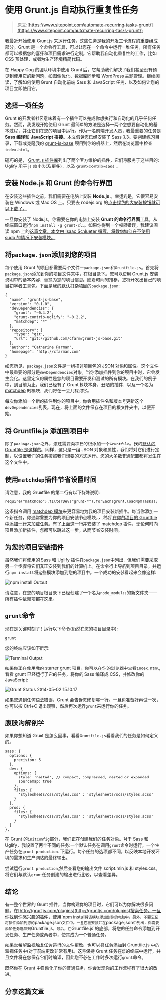 # 使用 Grunt.js 自动执行重复性任务

> 原文:[https://www.sitepoint.com/automate-recurring-tasks-grunt/](https://www.sitepoint.com/automate-recurring-tasks-grunt/)

我最近开始使用 Grunt.js 来运行任务，这些任务是我的开发工作流程的重要组成部分。Grunt 是一个命令行工具，可以让您在一个命令中运行一堆任务，所有任务都可以根据您的喜好和项目需求进行定制。它帮助我自动化重复性的工作，比如 CSS 预处理，或者为生产环境精简代码。

在 Happy Cog 的团队环境中使用 Grunt 后，它帮助我们解决了我们甚至没有预见到使用它的新问题，如图像优化、数据库同步和 WordPress 主题管理。继续阅读，了解如何使用 Grunt 自动化前端 Sass 和 JavaScript 任务，以及如何让您的项目立即使用它。

## 选择一项任务

Grunt 的开发者社区意味着有一个插件可以完成你想执行和自动化的几乎任何任务。然而，我发现开始使用 Grunt 最简单的方法是选择一两个您想要自动化的基本过程，并让它们在您的项目中运行。作为一名前端开发人员，我最重要的任务是 **Sass 编译**和 **JavaScript 拼接**。本文假设您已经安装了 Sass 3.3。要创建练习目录，下载或克隆我的 [grunt-js-base](http://github.com/cfarm/grunt-js-base) 项目到你的机器上，然后在浏览器中检查`index.html`。

碰巧的是， [Grunt.js 插件库](http://gruntjs.com/plugins)列出了两个官方维护的插件，它们将服务于这些目的: [Uglify](https://www.npmjs.org/package/grunt-contrib-uglify) 用于 js 缩小(以及更多)，以及 [grunt-contrib-sass](https://www.npmjs.org/package/grunt-contrib-sass) 。

## 安装 Node.js 和 Grunt 的命令行界面

在安装这些插件之前，我们需要在电脑上安装 **Node.js** 。幸运的是，它很容易安装在 Windows 或 Mac OS 上。只要去 nodejs.org 的[点击绿色的大安装按钮就可以下载了。](http://nodejs.org)

一旦你安装了 Node.js，你需要在你的电脑上安装 **Grunt 的命令行界面**工具。从终端窗口运行`npm install -g grunt-cli`。如果你得到一个权限错误，我建议阅读 npm 上的[这篇文章。本文由 Isaac Schlueter 撰写，将教您如何在不使用 sudo 的情况下安装模块。](http://howtonode.org/introduction-to-npm)

## 将`package.json`添加到您的项目

每个使用 Grunt 的项目都需要两个文件—`package.json`和`Gruntfile.js`。首先将`package.json`添加到你的项目文件夹中，在根目录下。您可以使用 Grunt.js 安装说明中的基本内容，替换为您的项目信息。随着时间的推移，您将开发出自己的项目初学者工具包。下面是我的[默认打杂项目](http://github.com/cfarm/grunt-js-base)的`package.json`:

```
{
  "name": "grunt-js-base",
  "version": "0.1.0",
  "devDependencies": {
    "grunt": "~0.4.2",
    "grunt-contrib-uglify": "~0.2.2",
    "matchdep": "*"
  },
  "repository": {
    "type": "git",
    "url": "git://github.com/cfarm/grunt-js-base.git"
  },
  "author": "Catherine Farman",
  "homepage": "http://cfarman.com"
}
```

如您所见，`package.json`文件是一组描述项目包的 JSON 对象和属性。这个文件中最重要的部分是`devDependencies`对象，当你添加插件到你的项目中时，它会发生变化。这里定义的属性是您的项目需要开发和测试的所有模块。在我们的例子中，到目前为止，我们已经有了 Grunt 模块本身，丑陋的插件，以及一个名为 [matchdep](https://www.npmjs.org/package/matchdep) 的模块，我们将在一会儿探讨它。

每次你添加一个新的插件到你的项目中，你会用插件名和版本号更新这个`devDependencies`列表。现在，将上面的文件保存在项目的根文件夹中，以便开始。

## 将 Gruntfile.js 添加到项目中

除了`package.json`之外，您还需要向项目的根添加一个`Gruntfile`。我的[默认的 Gruntfile 是这样的](https://github.com/cfarm/grunt-js-base)。同样，这只是一组 JSON 对象和属性，我们将对它们进行定制，以设置我们的任务按照我们想要的方式运行。您的大多数普通配置都将发生在这个文件中。

## 使用`matchdep`插件节省设置时间

请注意，我的 Gruntfile 的第二行有以下特殊说明:

```
require("matchdep").filterDev("grunt-*").forEach(grunt.loadNpmTasks);
```

这条指令调用 [matchdep 模块](https://www.npmjs.org/package/matchdep)来更容易地为我的项目安装新插件。每当你添加一个新任务，你通常需要为你的项目安装节点模块，*，然后* [在你的项目的 Gruntfile 中添加一行来加载任务](http://gruntjs.com/getting-started#loading-grunt-plugins-and-tasks)。有了上面这一行并安装了 matchdep 插件，无论何时向项目添加新插件，您都可以跳过这一步，从而节省安装时间。

## 为您的项目安装插件

虽然我们将使用的 Sass 和 Uglify 插件在`package.json`中列出，但我们需要采取另一个步骤将它们真正安装到我们的计算机上。在命令行上导航到项目目录，并运行`npm install`将这些模块添加到您的项目中。一个成功的安装看起来会像这样:

![npm install Output](../Images/0c20ad48fb9ad6cd7c5218d6febb0f46.png)

请注意，在您的项目根目录下已经创建了一个名为`node_modules`的新文件夹——所有插件依赖项都在这里。

## `grunt`命令

现在是关键时刻了！运行以下命令(仍然在您的项目目录中):

`grunt`

您的终端应该如下所示:

![Terminal Output](../Images/ac72bfcdc28b0e41135d84b697d1f782.png)

如果你正在使用我的 starter grunt 项目，你可以在你的浏览器中查看`index.html`,看看 grunt 已经运行了它的任务，将你的 Sass 编译成 CSS，并修改你的 JavaScript:

![Grunt Status 2014-05-02 15.10.17](../Images/ab2213529b09392e9d5ef817eb2a1cfd.png)

如果您遇到任何语法错误，Grunt 会告诉您修复哪一行。一旦你准备好再试一次，你可以按 Ctrl+C 退出观察，然后再次运行`grunt`来运行你的任务。

## 腹股沟解剖学

如果你想知道 Grunt 是怎么回事，看看`Gruntfile.js`看看我们的任务是如何定义的。

```
sass: {
  options: {
    precision: 5
  },
  dev: {
    options: {
      style: 'nested', // compact, compressed, nested or expanded
      sourcemap: true
    },
    files: {
      'stylesheets/css/styles.css' : 'stylesheets/scss/styles.scss'
    }
  },
  prod: {
    files: {
      'stylesheets/css/styles.css' : 'stylesheets/scss/styles.scss'
    }
  }
},
```

在 Grunt 的`initConfig`部分，我们正在创建我们的任务对象。对于 Sass 和 Uglify，我设置了两个不同的任务:一个默认任务在调用`grunt`命令时运行，一个生产任务在`grunt production.`下运行。每个任务的选项都不同，以反映本地开发环境的需求和生产网站的最终输出。

尝试运行`grunt production`,然后查看您的输出文件 script.min.js 和 styles.css。将它们与默认`grunt`任务创建的输出进行比较，以查看差异。

## 结论

有一整个世界的 Grunt 插件，当你构建你的项目时，它们可以为你解决很多问题。在[http://gruntjs.com/plugins](http://gruntjs.com/plugins)搜索任务。一旦你找到你感兴趣的插件，使用`npm install`将该模块添加到你的电脑中。另外，不要忘记将插件添加到您的`package.json`文件中。一旦它被安装并在`package.json`中列出，你需要添加任务选项到`Gruntfile.js`。最后，在`Gruntfile.js`的底部，将您的任务命令添加到开发任务、生产任务或两者中，使其成为一个普通任务。

如果您希望监视触发任务运行的文件更改，也可以将任务添加到 Gruntfile.js 中的监视任务中(对于前端更改非常有用)。这将保持 Grunt 任务在您的终端中运行，并且文件将在您保存它们时编译，因此您不必在工作时多次运行`grunt`命令。

既然你在 Grunt 中自动化了你的普通任务，你会发现你的工作流程有了很大的改进。

## 分享这篇文章